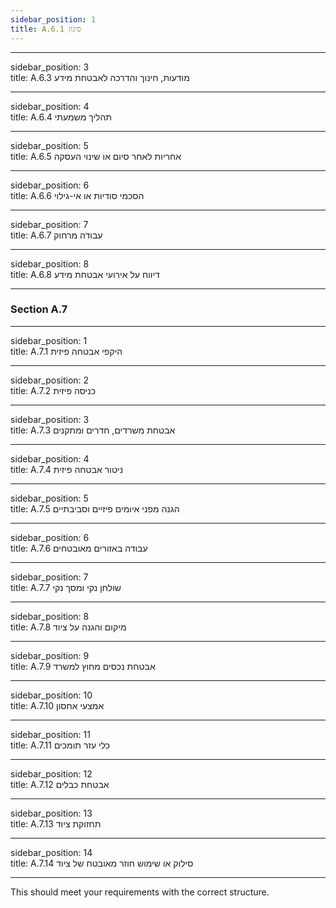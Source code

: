 ```yaml
---
sidebar_position: 1  
title: A.6.1 סינון
---
```



---

sidebar_position: 3  
title: A.6.3 מודעות, חינוך והדרכה לאבטחת מידע

---

sidebar_position: 4  
title: A.6.4 תהליך משמעתי

---

sidebar_position: 5  
title: A.6.5 אחריות לאחר סיום או שינוי העסקה

---

sidebar_position: 6  
title: A.6.6 הסכמי סודיות או אי-גילוי

---

sidebar_position: 7  
title: A.6.7 עבודה מרחוק

---

sidebar_position: 8  
title: A.6.8 דיווח על אירועי אבטחת מידע

---

### Section A.7

---

sidebar_position: 1  
title: A.7.1 היקפי אבטחה פיזית

---

sidebar_position: 2  
title: A.7.2 כניסה פיזית

---

sidebar_position: 3  
title: A.7.3 אבטחת משרדים, חדרים ומתקנים

---

sidebar_position: 4  
title: A.7.4 ניטור אבטחה פיזית

---

sidebar_position: 5  
title: A.7.5 הגנה מפני איומים פיזיים וסביבתיים

---

sidebar_position: 6  
title: A.7.6 עבודה באזורים מאובטחים

---

sidebar_position: 7  
title: A.7.7 שולחן נקי ומסך נקי

---

sidebar_position: 8  
title: A.7.8 מיקום והגנה על ציוד

---

sidebar_position: 9  
title: A.7.9 אבטחת נכסים מחוץ למשרד

---

sidebar_position: 10  
title: A.7.10 אמצעי אחסון

---

sidebar_position: 11  
title: A.7.11 כלי עזר תומכים

---

sidebar_position: 12  
title: A.7.12 אבטחת כבלים

---

sidebar_position: 13  
title: A.7.13 תחזוקת ציוד

---

sidebar_position: 14  
title: A.7.14 סילוק או שימוש חוזר מאובטח של ציוד

---

This should meet your requirements with the correct structure.